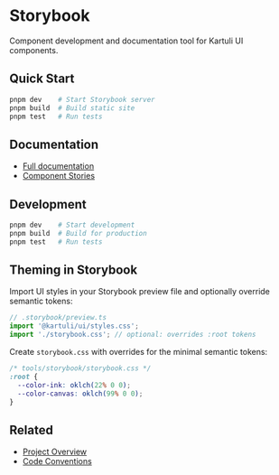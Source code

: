 # Storybook

Component development and documentation tool for Kartuli UI components.

## Quick Start

```bash
pnpm dev    # Start Storybook server
pnpm build  # Build static site
pnpm test   # Run tests
```

## Documentation
- [Full documentation](https://docs.kartuli.app/tools/storybook)
- [Component Stories](https://docs.kartuli.app/tools/storybook/stories)

## Development
```bash
pnpm dev    # Start development
pnpm build  # Build for production
pnpm test   # Run tests
```

## Theming in Storybook

Import UI styles in your Storybook preview file and optionally override semantic tokens:

```ts
// .storybook/preview.ts
import '@kartuli/ui/styles.css';
import './storybook.css'; // optional: overrides :root tokens
```

Create `storybook.css` with overrides for the minimal semantic tokens:

```css
/* tools/storybook/storybook.css */
:root {
  --color-ink: oklch(22% 0 0);
  --color-canvas: oklch(99% 0 0);
}
```

## Related
- [Project Overview](https://docs.kartuli.app/)
- [Code Conventions](https://docs.kartuli.app/conventions)
